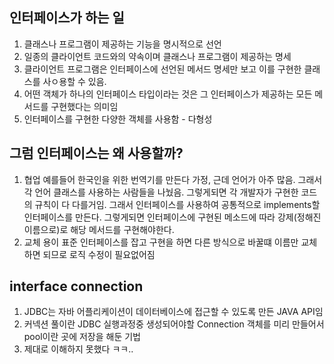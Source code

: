 인터페이스가 하는 일
-----------------
1. 클래스나 프로그램이 제공하는 기능을 명시적으로 선언
2. 일종의 클라이언트 코드와의 약속이며 클래스나 프로그램이 제공하는 명세
3. 클라이언트 프로그램은 인터페이스에 선언된 메서드 명세만 보고 이를 구현한 클래스를 사ㅇ용할 수 있음.
4. 어떤 객체가 하나의 인터페이스 타입이라는 것은 그 인터페이스가 제공하는 모든 메서드를 구현했다는 의미임
5. 인터페이스를 구현한 다양한 객체를 사용함 - 다형성

그럼 인터페이스는 왜 사용할까?
-------------------------
1. 협업
   예를들어 한국인을 위한 번역기를 만든다 가정, 근데 언어가 아주 많음. 그래서 각 언어 클래스를
   사용하는 사람들을 나눴음. 그렇게되면 각 개발자가 구현한 코드의 규칙이 다 다를거임.
   그래서 인터페이스를 사용하여 공통적으로 implements할 인터페이스를 만든다.
   그렇게되면 인터페이스에 구현된 메소드에 따라 강제(정해진 이름으로)로 해당 메서드를 구현해야한다.
2. 교체 용이
   표준 인터페이스를 잡고 구현을 하면 다른 방식으로 바꿀떄 이름만 교체하면 되므로 로직 수정이 필요없어짐

interface connection
---------------
1. JDBC는 자바 어플리케이션이 데이터베이스에 접근할 수 있도록 만든 JAVA API임
2. 커넥션 풀이란 JDBC 실행과정중 생성되어야할 Connection 객체를 미리 만들어서 pool이란 곳에 저장을 해둔 기법
3. 제대로 이해하지 못했다 ㅋㅋ..
